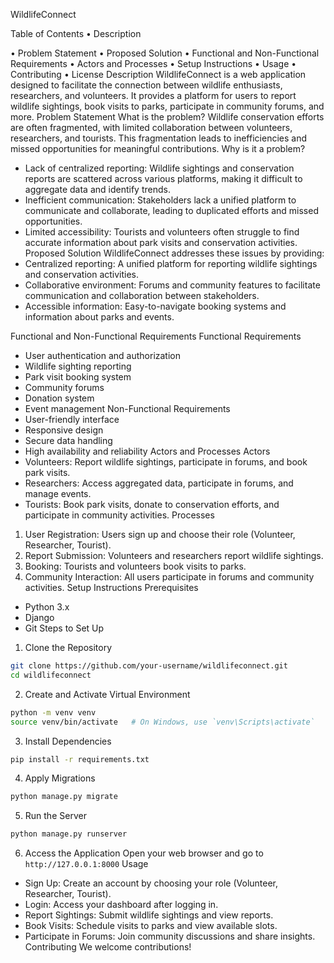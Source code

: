 WildlifeConnect

Table of Contents
•	Description

•	Problem Statement
•	Proposed Solution
•	Functional and Non-Functional Requirements
•	Actors and Processes
•	Setup Instructions
•	Usage
•	Contributing
•	License
Description
WildlifeConnect is a web application designed to facilitate the connection between wildlife enthusiasts, researchers, and volunteers. It provides a platform for users to report wildlife sightings, book visits to parks, participate in community forums, and more.
Problem Statement
What is the problem?
Wildlife conservation efforts are often fragmented, with limited collaboration between volunteers, researchers, and tourists. This fragmentation leads to inefficiencies and missed opportunities for meaningful contributions.
Why is it a problem?
- Lack of centralized reporting: Wildlife sightings and conservation reports are scattered across various platforms, making it difficult to aggregate data and identify trends.
- Inefficient communication: Stakeholders lack a unified platform to communicate and collaborate, leading to duplicated efforts and missed opportunities.
- Limited accessibility: Tourists and volunteers often struggle to find accurate information about park visits and conservation activities.
Proposed Solution
WildlifeConnect addresses these issues by providing:
- Centralized reporting: A unified platform for reporting wildlife sightings and conservation activities.
- Collaborative environment: Forums and community features to facilitate communication and collaboration between stakeholders.
- Accessible information: Easy-to-navigate booking systems and information about parks and events.

Functional and Non-Functional Requirements
Functional Requirements
- User authentication and authorization
- Wildlife sighting reporting
- Park visit booking system
- Community forums
- Donation system
- Event management
Non-Functional Requirements
- User-friendly interface
- Responsive design
- Secure data handling
- High availability and reliability
Actors and Processes
Actors
- Volunteers: Report wildlife sightings, participate in forums, and book park visits.
- Researchers: Access aggregated data, participate in forums, and manage events.
- Tourists: Book park visits, donate to conservation efforts, and participate in community activities.
Processes
1. User Registration: Users sign up and choose their role (Volunteer, Researcher, Tourist).
2. Report Submission: Volunteers and researchers report wildlife sightings.
3. Booking: Tourists and volunteers book visits to parks.
4. Community Interaction: All users participate in forums and community activities.
Setup Instructions
Prerequisites
- Python 3.x
- Django
- Git
Steps to Set Up
1. Clone the Repository
```bash
git clone https://github.com/your-username/wildlifeconnect.git
cd wildlifeconnect
```
2. Create and Activate Virtual Environment
```bash
python -m venv venv
source venv/bin/activate   # On Windows, use `venv\Scripts\activate`
```
3. Install Dependencies
```bash
pip install -r requirements.txt
```
4. Apply Migrations
```bash
python manage.py migrate
```
5. Run the Server
```bash
python manage.py runserver
```
6. Access the Application
Open your web browser and go to `http://127.0.0.1:8000`
Usage
- Sign Up: Create an account by choosing your role (Volunteer, Researcher, Tourist).
- Login: Access your dashboard after logging in.
- Report Sightings: Submit wildlife sightings and view reports.
- Book Visits: Schedule visits to parks and view available slots.
- Participate in Forums: Join community discussions and share insights.
Contributing
We welcome contributions! 
